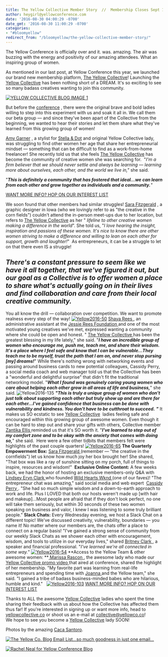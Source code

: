 ```yaml
---
title: The Yellow Collective Member Story  //  Membership Closes Sept 1!
author: heygirl@yellowconference.com
date: '2016-08-30 04:00:29 -0700'
date_gmt: '2016-08-30 11:00:29 -0700'
categories:
- "#bloomyellow"
redirect_from: "/bloomyellow/the-yellow-collective-member-story/"
---
```


The Yellow Conference is officially over and it. was. amazing. The air was buzzing with the energy and positivity of our amazing attendees. What an inspiring group of women.

As mentioned in our last post, at Yellow Conference this year, we launched our brand new membership platform, [The Yellow Collective](http://yellowcollective.co/)! Launching the [Yellow Collective](http://yellowcollective.co/) has been nothing short of a DREAM. It's so exciting to see so many badass creatives wanting to join this community.

[![YELLOW COLLECTIVE BLOG IMAGE 1](http://yellowconference.com/wp-content/uploads/2016/08/YELLOW-COLLECTIVE-BLOG-IMAGE-1.jpg)](http://yellowconference.com/wp-content/uploads/2016/08/YELLOW-COLLECTIVE-BLOG-IMAGE-1.jpg)

But before the [conference](http://yellowconference.com/) , there were the original brave and bold ladies willing to step into this experiment with us and soak it all in. We call them our beta group — and since they've been apart of the Collective from the beginning, we wanted to hear their stories and let them share what they've learned from this growing group of women!

[Amy Garner](https://www.instagram.com/sincerelyames/) , a stylist for [Stella & Dot](http://www.stelladot.com/sites/AmyGarner) and original Yellow Collective lady, was struggling to find other women her age that share her entrepreneurial mindset — something that can be difficult to find as a work-from-home freelancer! She recently told us that she feels [The Yellow Collective](http://yellowcollective.co/) has become the community of creative women she was searching for.  "_I'm a firm believer that we should never settle and always be learning — learning more about ourselves, each other, and the world we live in,"_ she said.

"_**This is definitely a community that has fostered that ideal...we can learn from each other and grow together as individuals and a community.**"_

[WANT MORE INFO? HOP ON OUR INTEREST LIST](https://yellowcollective.leadpages.co/leadbox/14048ef73f72a2%3A17a2246bc746dc/5732568548769792/)

We soon found that other members had similar struggles! [Sara Fitzgerald](https://www.instagram.com/sfitzgerald11/) , a graphic designer in Iowa (who we lovingly refer to as "the creative in the corn fields") couldn't attend the in-person meet-ups due to her location, but refers to [The Yellow Collective](http://yellowcollective.co/) as her " _lifeline to other creative women making a difference in the world_". She told us, "_I love hearing the insight, inspiration and passions of these women. It's nice to know there are other women striving to make a difference and willing to lean on each other for support, growth and laughter!_"  As entrepreneurs, it can be a struggle to let on that there even IS a struggle!

## _**There's a constant pressure to seem like we have it all together, that we've figured it out, but our goal as a Collective is to offer women a place to share what's actually going on in their lives and find collaboration and care from their local creative community.**_

You all know the drill — collaboration over competition. We want to promote realness every step of the way! [![Yellow2016-50](http://yellowconference.com/wp-content/uploads/2016/08/Yellow2016-50.jpg)](http://yellowconference.com/wp-content/uploads/2016/08/Yellow2016-50.jpg) [ Shaya Rees ](https://www.instagram.com/shayarees/) , an administrative assistant at the [ Jessie Rees Foundation ](http://negu.org/) and one of the most motivated young creatives we've met, expressed wanting a community where she could be open and honest. " [ The Yellow Collective ](http://yellowcollective.co/) has been the greatest blessing in my life lately," she said. "**_I have an incredible group of women who encourage me, push me, teach me, and share their wisdom. It's a place where I feel safe and know that I can be vulnerable...They teach me to be myself, trust the path that I am on, and never stop pursing [my] dreams!_**" While there's nothing wrong with networking events and passing around business cards to new potential colleagues, Cassidy Perry, a social media coach and web manager told us that the Collective has been a "wonderful and delightful surprise" that didn't fit the traditional networking model. "_**What I found was genuinely caring young women who care about helping each other grow in all areas of life and business,**_" she said. ![Yellow2016-135](http://yellowconference.com/wp-content/uploads/2016/08/Yellow2016-135.jpg) _**"This is truly a unique group of women who don't just talk about supporting each other but truly show up and are there for each other...I've gained confidence that business can be done with vulnerability and kindness. You don't have to be cutthroat to succeed.**_ _**"**_ It makes us SO ecstatic to see [Yellow Collective](http://yellowcollective.co/)  ladies feeling safe and encouraged within this growing group of awesome women. Even though it can be hard to step out and share your gifts with others, Collective member  [ Zantika Ellis ](https://www.instagram.com/flyingfreediaries/) reminded us that it's SO worth it. "_**I've learned to step out of my comfort zone and to be okay with the anxiety that comes with doing so,**_" she said.  Here were a few other tidbits that members felt were highlights of the past couple quarters! [![Yellow2016-65](http://yellowconference.com/wp-content/uploads/2016/08/Yellow2016-65.jpg)](http://yellowconference.com/wp-content/uploads/2016/08/Yellow2016-65.jpg) **The Quarterly Empowerment Box:** [ Sara Fitzgerald ](https://www.instagram.com/sfitzgerald11/) (remember — "the creative in the cornfields") let us know how much joy her box brought her! She shared, "That box was like a ray of sunshine sitting on my porch, full of things to inspire, resources and wisdom!"  **Exclusive Online Content:** A few weeks back, we had the honor of hosting an exclusive members-only Q&A with [ Lindsey Eryn Clark ](https://www.instagram.com/lindseyeryn/) who founded [ Wild Hearts Wknd ](http://www.wildheartswknd.com/) (one of our faves)! "The entrepreneur chat was amazing," said social media and web expert  [ Cassidy Perry ](https://www.instagram.com/cassidyperry/) . "She had so much simple wisdom and a down-to-earth approach to work and life. Plus I LOVED that both our hosts weren't made up [with hair and makeup]...Most people are afraid that if they don't look perfect, no one will take them seriously, but within 30 seconds of these two women speaking on business and valor, I knew I was listening to some truly brilliant people." **Slack Chats:** Every Wednesday evening, we host a Slack Chat on a different topic! We've discussed creativity, vulnerability, boundaries — you name it! No matter where our members are, the chats offer a place to connect on a regular basis! "I've gained a strong sense of community from our weekly Slack Chats as we shower each other with encouragement, wisdom, and tools to utilize in our everyday lives," shared [ Britney Clark ](https://www.instagram.com/britneylclark/) , a speaker and financial professional. "_I've learned we're all connected in some way._" [![Yellow2016-54](http://yellowconference.com/wp-content/uploads/2016/08/Yellow2016-54.jpg)](http://yellowconference.com/wp-content/uploads/2016/08/Yellow2016-54.jpg) **Access to the Yellow Team & other awesome women: **[ Marissa Rascon ](https://www.instagram.com/marissahopeblog/) , the awesome lady who made our [ Yellow Collective promo video ](https://vimeo.com/180004980) that aired at conference, shared the highlight of her membership. "My favorite part was learning from real-life entrepreneurs and spending time with [ Joanna ](https://www.instagram.com/joannawaterfall/) and the Yellow team," she said. "I gained a tribe of badass business-minded babes who are hilarious, humble and kind."   [![Yellow2016-103](http://yellowconference.com/wp-content/uploads/2016/08/Yellow2016-103.jpg)](http://yellowconference.com/wp-content/uploads/2016/08/Yellow2016-103.jpg) [WANT MORE INFO? HOP ON OUR INTEREST LIST](https://yellowcollective.leadpages.co/leadbox/14048ef73f72a2%3A17a2246bc746dc/5732568548769792/)

Thanks to ALL the awesome [Yellow Collective](http://yellowcollective.co/) ladies who spent the time sharing their feedback with us about how the Collective has affected them thus far! If you're interested in signing up or want more info, head to [yellowcollective.co](http://yellowcollective.co/) or shoot us an e-mail at collective@yellowco.co!  
We hope to see you become a [Yellow Collective](http://yellowcollective.co/) lady SOON! 

Photos by the amazing [Caca Santoro](http://cacasantoro.com/).

[![The Yellow Co. Blog Email List...so much goodness in just one email...](http://yellowconference.com/wp-content/uploads/2016/07/EMAIL-LIST.png)](http://eepurl.com/RrZtL)

[![Rachel Neal for Yellow Conference Blog](http://yellowconference.com/wp-content/uploads/2016/06/Author_Template.jpg)](http://yellowconference.com/wp-content/uploads/2016/06/Author_Template.jpg)
